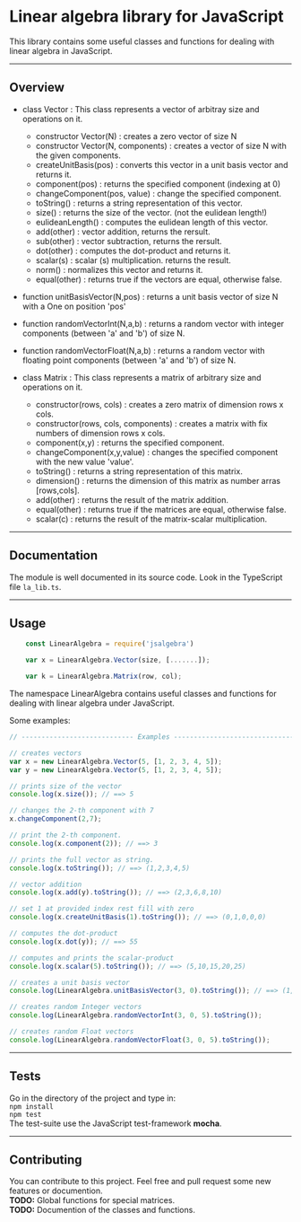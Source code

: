 # Linear algebra library for JavaScript  

This library contains some useful classes and functions for dealing with linear algebra in JavaScript.  

---

## Overview  

- class Vector : This class represents a vector of arbitray size and operations on it.  
    - constructor Vector(N) : creates a zero vector of size N   
    - constructor Vector(N, components) : creates a vector of size N with the given components.   
    - createUnitBasis(pos) : converts this vector in a unit basis vector and returns it.  
    - component(pos) : returns the specified component (indexing at 0)  
    - changeComponent(pos, value) : change the specified component.  
    - toString() : returns a string representation of this vector.  
    - size() : returns the size of the vector. (not the eulidean length!)  
    - eulideanLength() : computes the eulidean length of this vector.  
    - add(other) : vector addition, returns the rersult.  
    - sub(other) : vector subtraction, returns the rersult.  
    - dot(other) : computes the dot-product and returns it.  
    - scalar(s)  : scalar (s) multiplication. returns the result.  
    - norm() : normalizes this vector and returns it.  
    - equal(other) : returns true if the vectors are equal, otherwise false.  

- function unitBasisVector(N,pos) : returns a unit basis vector of size N with a One on position 'pos'  
- function randomVectorInt(N,a,b) : returns a random vector with integer components (between 'a' and 'b') of size N.  
- function randomVectorFloat(N,a,b) : returns a random vector with floating point components (between 'a' and 'b') of size N.    

- class Matrix : This class represents a matrix of arbitrary size and operations on it.  
    - constructor(rows, cols) : creates a zero matrix of dimension rows x cols.  
    - constructor(rows, cols, components) : creates a matrix with fix numbers of dimension rows x cols.  
    - component(x,y) : returns the specified component.  
    - changeComponent(x,y,value) : changes the specified component with the new value 'value'.  
    - toString() : returns a string representation of this matrix.  
    - dimension() : returns the dimension of this matrix as number arras [rows,cols].  
    - add(other) : returns the result of the matrix addition.  
    - equal(other) : returns true if the matrices are equal, otherwise false.  
    - scalar(c) : returns the result of the matrix-scalar multiplication.  
---

## Documentation  

The module is well documented in its source code. Look in the TypeScript file ```la_lib.ts```.  

---

## Usage  

```js
    const LinearAlgebra = require('jsalgebra')

    var x = LinearAlgebra.Vector(size, [.......]);

    var k = LinearAlgebra.Matrix(row, col);
```  

The namespace LinearAlgebra contains useful classes and functions for dealing with linear algebra under JavaScript.  

Some examples:  

```js
// ---------------------------- Examples ------------------------------------------

// creates vectors 
var x = new LinearAlgebra.Vector(5, [1, 2, 3, 4, 5]);
var y = new LinearAlgebra.Vector(5, [1, 2, 3, 4, 5]);

// prints size of the vector
console.log(x.size()); // ==> 5

// changes the 2-th component with 7
x.changeComponent(2,7);

// print the 2-th component.
console.log(x.component(2)); // ==> 3

// prints the full vector as string.
console.log(x.toString()); // ==> (1,2,3,4,5)

// vector addition
console.log(x.add(y).toString()); // ==> (2,3,6,8,10)

// set 1 at provided index rest fill with zero
console.log(x.createUnitBasis(1).toString()); // ==> (0,1,0,0,0)

// computes the dot-product
console.log(x.dot(y)); // ==> 55

// computes and prints the scalar-product
console.log(x.scalar(5).toString()); // ==> (5,10,15,20,25)

// creates a unit basis vector
console.log(LinearAlgebra.unitBasisVector(3, 0).toString()); // ==> (1,0,0)

// creates random Integer vectors
console.log(LinearAlgebra.randomVectorInt(3, 0, 5).toString());

// creates random Float vectors
console.log(LinearAlgebra.randomVectorFloat(3, 0, 5).toString());
```  

---

## Tests  

Go in the directory of the project and type in:  
```npm install```  
```npm test```  
The test-suite use the JavaScript test-framework **mocha**.  

---

## Contributing  

You can contribute to this project. Feel free and pull request some new features or documention.   
**TODO:** Global functions for special matrices.  
**TODO:** Documention of the classes and functions.  
